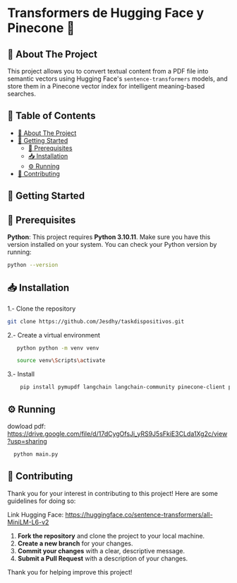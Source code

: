 # Transformers de Hugging Face y Pinecone 🤖

## 📘 About The Project

This project allows you to convert textual content from a PDF file into semantic vectors using Hugging Face's `sentence-transformers` models, and store them in a Pinecone vector index for intelligent meaning-based searches.

## 📑 Table of Contents

- [📘 About The Project](#about-the-project)
- [🚀 Getting Started](#getting-started)
  - [🔧 Prerequisites](#prerequisites)
  - [📥 Installation](#installation)
  - [⚙️ Running](#running)
- [🤝 Contributing](#contributing)

## 🚀 Getting Started
## 🔧 Prerequisites
**Python**: This project requires **Python 3.10.11**. Make sure you have this version installed on your system.
You can check your Python version by running:
```bash
python --version
 ```
## 📥 Installation

1.- Clone the repository

   ```sh
   git clone https://github.com/Jesdhy/taskdispositivos.git
  ```
2.- Create a virtual environment
 ```sh
    python python -m venv venv
   ```
 ```sh
    source venv\Scripts\activate 
   ```
3.- Install
```sh
    pip install pymupdf langchain langchain-community pinecone-client python-dotenv sentence-transformers
```
## ⚙️ Running

dowload pdf: https://drive.google.com/file/d/17dCygOfsJi_yRS9J5sFkiE3CLda1Xg2c/view?usp=sharing

  ```sh
    python main.py
   ```

## 🤝 Contributing
Thank you for your interest in contributing to this project! Here are some guidelines for doing so:

Link Hugging Face: https://huggingface.co/sentence-transformers/all-MiniLM-L6-v2

1. **Fork the repository** and clone the project to your local machine.
2. **Create a new branch** for your changes.
3. **Commit your changes** with a clear, descriptive message.
4. **Submit a Pull Request** with a description of your changes.

Thank you for helping improve this project!